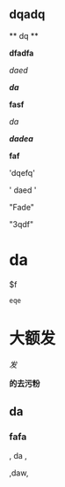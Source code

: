 ## dqadq

** dq **

**dfadfa**

*daed*

***da***

__fasf__

_da_

___dadea___

____faf____

'dqefq'

' daed '

"Fade"

"3qdf"

# da

$f

`eqe`

# 大额发

*发*

**的去污粉**

## da 

### fafa

, da , 

,daw,

